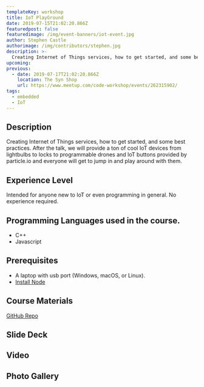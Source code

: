 ```yaml
---
templateKey: workshop
title: IoT PlayGround
date: 2019-07-15T21:02:20.866Z
featuredpost: false
featuredimage: /img/event-banners/iot-event.jpg
author: Stephen Castle
authorimage: /img/contributors/stephen.jpg
description: >-
  Creating Internet of Things services, how to get started, and some best practices. After the talk, we will provide a ton of cool IoT devices from lightbulbs to locks to programmable drones and IoT buttons provided by particle.io and everyone will get to jump in and play around with them.
upcoming:
previous:
  - date: 2019-07-17T21:02:20.866Z
    location: The Syn Shop
    url: https://www.meetup.com/code-workshop/events/262315902/
tags:
  - embedded
  - IoT
---
```


## Description

Creating Internet of Things services, how to get started, and some best practices. After the talk, we will provide a ton of cool IoT devices from lightbulbs to locks to programmable drones and IoT buttons provided by particle.io and everyone will get to jump in and play around with them.

## Experience Level

Intended for anyone new to IoT or even programming in general. No experience required.

## Programming Languages used in the course.

- C++
- Javascript

## Prerequisites

- A laptop with usb port (Windows, macOS, or Linux).
- [Install Node](https://nodejs.org/en/download/)

## Course Materials

[GitHub Repo](https://github.com/codeworkshop-dev/workshops/tree/master/intro-to-particle-iot)

## Slide Deck

## Video

## Photo Gallery
